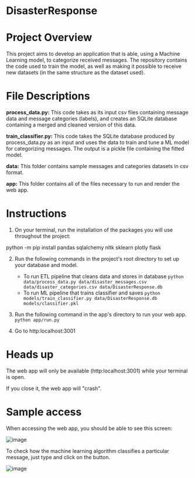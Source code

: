 # DisasterResponse

# Project Overview

This project aims to develop an application that is able, using a Machine Learning model, to categorize received messages.
The repository contains the code used to train the model, as well as making it possible to receive new datasets (in the same structure as the dataset used).

# File Descriptions

**process_data.py:** This code takes as its input csv files containing message data and message categories (labels), and creates an SQLite database containing a merged and cleaned version of this data.

**train_classifier.py:** This code takes the SQLite database produced by process_data.py as an input and uses the data to train and tune a ML model for categorizing messages. 
The output is a pickle file containing the fitted model.

**data:** This folder contains sample messages and categories datasets in csv format.

**app:** This folder contains all of the files necessary to run and render the web app.

# Instructions

1. On your terminal, run the installation of the packages you will use throughout the project:

python -m pip install pandas sqlalchemy nltk sklearn plotly flask

2. Run the following commands in the project's root directory to set up your database and model.

     - To run ETL pipeline that cleans data and stores in database
         `python data/process_data.py data/disaster_messages.csv data/disaster_categories.csv data/DisasterResponse.db`
     - To run ML pipeline that trains classifier and saves
         `python models/train_classifier.py data/DisasterResponse.db models/classifier.pkl`

3. Run the following command in the app's directory to run your web app.
     `python app/run.py`

4. Go to http:localhost:3001

# Heads up

The web app will only be available (http:localhost:3001) while your terminal is open.

If you close it, the web app will "crash".

# Sample access

When accessing the web app, you should be able to see this screen:

![image](https://user-images.githubusercontent.com/91185275/140841761-3d82145b-bd91-45f3-a1a7-3191df1c9489.png)

To check how the machine learning algorithm classifies a particular message, just type and click on the button.

![image](https://user-images.githubusercontent.com/91185275/140842074-7a6a6d55-a023-45f9-8d5e-c5d1be0a5000.png)

